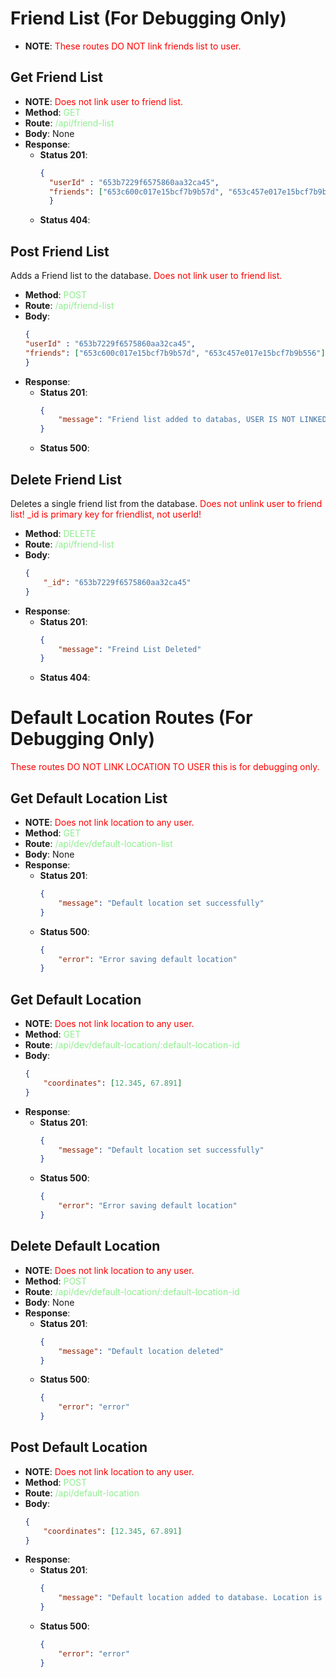 # Friend List (For Debugging Only)
- **NOTE**: <span style="color:red">These routes DO NOT link friends list to user.</span>

## Get Friend List
- **NOTE**: <span style="color:red">Does not link user to friend list.</span>
- **Method**: <span style="color:lightgreen">GET</span>
- **Route**: <span style="color:lightgreen">/api/friend-list</span>
- **Body**: None
- **Response**:
    - **Status 201**:
      ```json
      {
        "userId" : "653b7229f6575860aa32ca45",
        "friends": ["653c600c017e15bcf7b9b57d", "653c457e017e15bcf7b9b556"]
        }
      ```
    - **Status 404**:

## Post Friend List
Adds a Friend list to the database. <span style="color:red">Does not link user to friend list.</span>
- **Method**: <span style="color:lightgreen">POST</span>
- **Route**: <span style="color:lightgreen">/api/friend-list</span>
- **Body**: 
    ```json
    {
    "userId" : "653b7229f6575860aa32ca45",
    "friends": ["653c600c017e15bcf7b9b57d", "653c457e017e15bcf7b9b556"]
    }
    ```
- **Response**:
    - **Status 201**:
      ```json
      {
          "message": "Friend list added to databas, USER IS NOT LINKED TO FRIENDLIST"
      }
      ```
    - **Status 500**:

## Delete Friend List
Deletes a single friend list from the database. <span style="color:red">Does not unlink user to friend list! _id is primary key for friendlist, not userId!</span>
- **Method**: <span style="color:lightgreen">DELETE</span>
- **Route**: <span style="color:lightgreen">/api/friend-list</span>
- **Body**:
    ```json
    {
        "_id": "653b7229f6575860aa32ca45"
    }
    ```
- **Response**:
    - **Status 201**:
      ```json
      {
          "message": "Freind List Deleted"
      }
      ```
    - **Status 404**:


# Default Location Routes (For Debugging Only)

 <span style="color:red">These routes DO NOT LINK LOCATION TO USER this is for debugging only.</span>
## Get Default Location List
- **NOTE**: <span style="color:red">Does not link location to any user.</span>
- **Method**: <span style="color:lightgreen">GET</span>
- **Route**: <span style="color:lightgreen">/api/dev/default-location-list</span>
- **Body**: None
- **Response**:
    - **Status 201**:
      ```json
      {
          "message": "Default location set successfully"
      }
      ```
    - **Status 500**:
      ```json
      {
          "error": "Error saving default location"
      }
      ```
## Get Default Location
- **NOTE**: <span style="color:red">Does not link location to any user.</span>
- **Method**: <span style="color:lightgreen">GET</span>
- **Route**: <span style="color:lightgreen">/api/dev/default-location/:default-location-id</span>
- **Body**:
    ```json
    {
        "coordinates": [12.345, 67.891]
    }
    ```
- **Response**:
    - **Status 201**:
      ```json
      {
          "message": "Default location set successfully"
      }
      ```
    - **Status 500**:
      ```json
      {
          "error": "Error saving default location"
      }
      ```

## Delete Default Location
- **NOTE**: <span style="color:red">Does not link location to any user.</span>
- **Method**: <span style="color:lightgreen">POST</span>
- **Route**: <span style="color:lightgreen">/api/dev/default-location/:default-location-id</span>
- **Body**: None
- **Response**:
    - **Status 201**:
      ```json
      {
          "message": "Default location deleted"
      }
      ```
    - **Status 500**:
      ```json
      {
          "error": "error"
      }
      ```

## Post Default Location
- **NOTE**: <span style="color:red">Does not link location to any user.</span>
- **Method**: <span style="color:lightgreen">POST</span>
- **Route**: <span style="color:lightgreen">/api/default-location</span>
- **Body**:
    ```json
    {
        "coordinates": [12.345, 67.891]
    }
    ```
- **Response**:
    - **Status 201**:
      ```json
      {
          "message": "Default location added to database. Location is NOT LINKED TO USER"
      }
      ```
    - **Status 500**:
      ```json
      {
          "error": "error"
      }
      ```